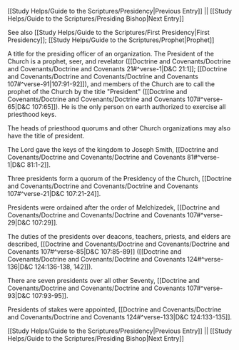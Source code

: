 [[Study Helps/Guide to the Scriptures/Presidency|Previous Entry]]  ||  [[Study Helps/Guide to the Scriptures/Presiding Bishop|Next Entry]]

 See also [[Study Helps/Guide to the Scriptures/First Presidency|First Presidency]]; [[Study Helps/Guide to the Scriptures/Prophet|Prophet]]

 A title for the presiding officer of an organization. The President of the Church is a prophet, seer, and revelator ([[Doctrine and Covenants/Doctrine and Covenants/Doctrine and Covenants 21#^verse-1|D&C 21:1]]; [[Doctrine and Covenants/Doctrine and Covenants/Doctrine and Covenants 107#^verse-91|107:91-92]]), and members of the Church are to call the prophet of the Church by the title "President" ([[Doctrine and Covenants/Doctrine and Covenants/Doctrine and Covenants 107#^verse-65|D&C 107:65]]). He is the only person on earth authorized to exercise all priesthood keys.

 The heads of priesthood quorums and other Church organizations may also have the title of president.

 The Lord gave the keys of the kingdom to Joseph Smith, [[Doctrine and Covenants/Doctrine and Covenants/Doctrine and Covenants 81#^verse-1|D&C 81:1-2]].

 Three presidents form a quorum of the Presidency of the Church, [[Doctrine and Covenants/Doctrine and Covenants/Doctrine and Covenants 107#^verse-21|D&C 107:21-24]].

 Presidents were ordained after the order of Melchizedek, [[Doctrine and Covenants/Doctrine and Covenants/Doctrine and Covenants 107#^verse-29|D&C 107:29]].

 The duties of the presidents over deacons, teachers, priests, and elders are described, [[Doctrine and Covenants/Doctrine and Covenants/Doctrine and Covenants 107#^verse-85|D&C 107:85-89]] ([[Doctrine and Covenants/Doctrine and Covenants/Doctrine and Covenants 124#^verse-136|D&C 124:136-138, 142]]).

 There are seven presidents over all other Seventy, [[Doctrine and Covenants/Doctrine and Covenants/Doctrine and Covenants 107#^verse-93|D&C 107:93-95]].

 Presidents of stakes were appointed, [[Doctrine and Covenants/Doctrine and Covenants/Doctrine and Covenants 124#^verse-133|D&C 124:133-135]].

[[Study Helps/Guide to the Scriptures/Presidency|Previous Entry]]  ||  [[Study Helps/Guide to the Scriptures/Presiding Bishop|Next Entry]]